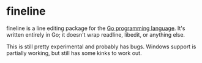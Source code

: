 fineline
========

fineline is a line editing package for the [Go programming language](http://golang.org).
It's written entirely in Go; it doesn't wrap readline, libedit, or anything else.

This is still pretty experimental and probably has bugs. Windows support is partially working, but still has some kinks to work out.
